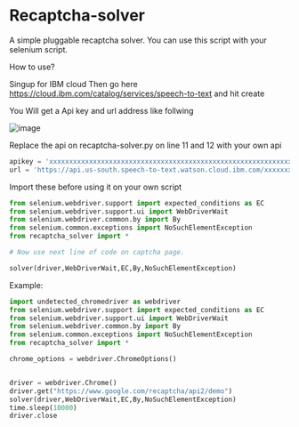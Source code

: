 # Recaptcha-solver

A simple pluggable recaptcha solver. You can use this script with your selenium script.



How to use? 

Singup for IBM cloud
Then go here https://cloud.ibm.com/catalog/services/speech-to-text and hit create 

You Will get a Api key and url address like follwing

![image](https://user-images.githubusercontent.com/83664154/117051782-c03e1500-ad38-11eb-8938-93f232092be2.png)

Replace the api on recaptcha-solver.py on line 11 and 12 with your own api

```python
apikey = 'xxxxxxxxxxxxxxxxxxxxxxxxxxxxxxxxxxxxxxxxxxxxxxxxxxxxxxxxxxxxxxxxx'
url = 'https://api.us-south.speech-to-text.watson.cloud.ibm.com/xxxxxxxxxxxxxxxxxxxxxxxxxxxxxxxxx'
```


Import these before using it on your own script

```python
from selenium.webdriver.support import expected_conditions as EC
from selenium.webdriver.support.ui import WebDriverWait
from selenium.webdriver.common.by import By
from selenium.common.exceptions import NoSuchElementException
from recaptcha_solver import *

# Now use next line of code on captcha page.

solver(driver,WebDriverWait,EC,By,NoSuchElementException)

```






Example:

```python
import undetected_chromedriver as webdriver
from selenium.webdriver.support import expected_conditions as EC
from selenium.webdriver.support.ui import WebDriverWait
from selenium.webdriver.common.by import By
from selenium.common.exceptions import NoSuchElementException
from recaptcha_solver import *

chrome_options = webdriver.ChromeOptions()


driver = webdriver.Chrome()
driver.get("https://www.google.com/recaptcha/api2/demo")
solver(driver,WebDriverWait,EC,By,NoSuchElementException)
time.sleep(10000)
driver.close
```





